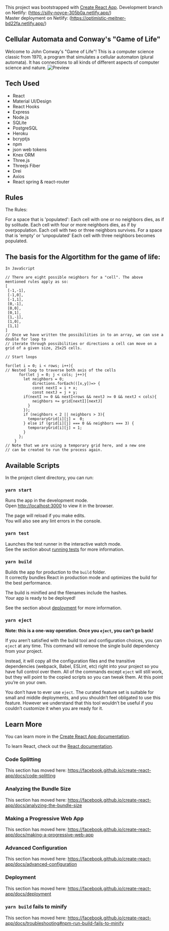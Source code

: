 This project was bootstrapped with [Create React App](https://github.com/facebook/create-react-app).
Development branch on Netlify: (https://silly-noyce-305b0a.netlify.app/)
<br />
Master deployment on Netlify: (https://optimistic-meitner-bd22fa.netlify.app/)

## Cellular Automata and Conway's "Game of Life"

Welcome to John Conway's "Game of Life"! This is a computer science classic from 1970, a program that simulates a cellular automaton (plural automata). It has connections to all kinds of different aspects of computer science and nature.
![Preview](Screen_Shot_2020-08-03_at_12.09.47_AM.png?raw=true)
## Tech Used

- React
- Material UI/Design
- React Hooks
- Express
- Node.js
- SQLite
- PostgreSQL
- Heroku
- bcryptjs
- npm
- json web tokens
- Knex ORM
- Three.js
- Threejs Fiber
- Drei
- Axios
- React spring & react-router

## Rules

The Rules:

For a space that is 'populated':
Each cell with one or no neighbors dies, as if by solitude.
Each cell with four or more neighbors dies, as if by overpopulation.
Each cell with two or three neighbors survives.
For a space that is 'empty' or 'unpopulated'
Each cell with three neighbors becomes populated.

## The basis for the Algortithm for the game of life:

`In JavaScript`

```
// There are eight possible neighbors for a "cell". The above mentioned rules apply as so:
[
 [-1,-1],
 [-1,0],
 [-1,1],
 [0,-1],
 [0,0],
 [0,1],
 [1,-1],
 [1,0],
 [1,1]
]
// Once we have written the possibilities in to an array, we can use a double for loop to
// iterate through possibilities or directions a cell can move on a grid of a given size, 25x25 cells.

// Start loops

for(let i = 0; i < rows; i++){
// Nested loop to traverse both axis of the cells
      for(let j = 0; j < cols; j++){
        let neighbors = 0;
            directions.forEach(([x,y])=> {
            const nextI = i + x;
            const nextJ = j + y;
        if(nextI >= 0 && nextI<rows && nextJ >= 0 && nextJ < cols){
            neighbors += grid[nextI][nextJ]
          }
        });
        if (neighbors < 2 || neighbors > 3){
          temporaryGrid[i][j] =  0;
        } else if (grid[i][j] === 0 && neighbors === 3) {
          temporaryGrid[i][j] = 1;
        }
      };
    }
// Note that we are using a temporary grid here, and a new one
// can be created to run the process again.
```

## Available Scripts

In the project client directory, you can run:

### `yarn start`

Runs the app in the development mode.<br />
Open [http://localhost:3000](http://localhost:3000) to view it in the browser.

The page will reload if you make edits.<br />
You will also see any lint errors in the console.

### `yarn test`

Launches the test runner in the interactive watch mode.<br />
See the section about [running tests](https://facebook.github.io/create-react-app/docs/running-tests) for more information.

### `yarn build`

Builds the app for production to the `build` folder.<br />
It correctly bundles React in production mode and optimizes the build for the best performance.

The build is minified and the filenames include the hashes.<br />
Your app is ready to be deployed!

See the section about [deployment](https://facebook.github.io/create-react-app/docs/deployment) for more information.

### `yarn eject`

**Note: this is a one-way operation. Once you `eject`, you can’t go back!**

If you aren’t satisfied with the build tool and configuration choices, you can `eject` at any time. This command will remove the single build dependency from your project.

Instead, it will copy all the configuration files and the transitive dependencies (webpack, Babel, ESLint, etc) right into your project so you have full control over them. All of the commands except `eject` will still work, but they will point to the copied scripts so you can tweak them. At this point you’re on your own.

You don’t have to ever use `eject`. The curated feature set is suitable for small and middle deployments, and you shouldn’t feel obligated to use this feature. However we understand that this tool wouldn’t be useful if you couldn’t customize it when you are ready for it.

## Learn More

You can learn more in the [Create React App documentation](https://facebook.github.io/create-react-app/docs/getting-started).

To learn React, check out the [React documentation](https://reactjs.org/).

### Code Splitting

This section has moved here: https://facebook.github.io/create-react-app/docs/code-splitting

### Analyzing the Bundle Size

This section has moved here: https://facebook.github.io/create-react-app/docs/analyzing-the-bundle-size

### Making a Progressive Web App

This section has moved here: https://facebook.github.io/create-react-app/docs/making-a-progressive-web-app

### Advanced Configuration

This section has moved here: https://facebook.github.io/create-react-app/docs/advanced-configuration

### Deployment

This section has moved here: https://facebook.github.io/create-react-app/docs/deployment

### `yarn build` fails to minify

This section has moved here: https://facebook.github.io/create-react-app/docs/troubleshooting#npm-run-build-fails-to-minify
